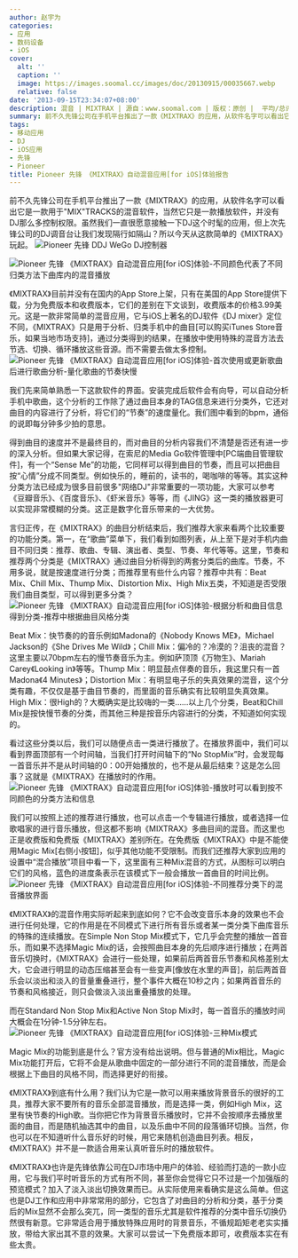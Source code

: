 ```yaml
---
author: 赵宇为
categories:
- 应用
- 数码设备
- iOS
cover:
  alt: ''
  caption: ''
  image: https://images.soomal.cc/images/doc/20130915/00035667.webp
  relative: false
date: '2013-09-15T23:34:07+08:00'
description: 混音 | MIXTRAX | 源自：www.soomal.com | 版权：原创 |  平均/总评分：10.00/20
summary: 前不久先锋公司在手机平台推出了一款《MIXTRAX》的应用，从软件名字可以看出它是一款用于"MIX"TRACKS的混音软件，当然它只是一款播放软件，并没有DJ那么多控制权限。虽然我们一直很愿意接触一下DJ这个时髦的应用，但上次先锋公司的DJ调音台让我们发现隔行如隔山？所以今天从这款简单的《MIXTRAX》玩起。
tags:
- 移动应用
- DJ
- iOS应用
- 先锋
- Pioneer
title: Pioneer 先锋 《MIXTRAX》自动混音应用[for iOS]体验报告
---
```


前不久先锋公司在手机平台推出了一款《MIXTRAX》的应用，从软件名字可以看出它是一款用于"MIX"TRACKS的混音软件，当然它只是一款播放软件，并没有DJ那么多控制权限。虽然我们一直很愿意接触一下DJ这个时髦的应用，但上次先锋公司的DJ调音台让我们发现隔行如隔山？所以今天从这款简单的《MIXTRAX》玩起。
 ![Pioneer 先锋 DDJ WeGo DJ控制器](https://images.soomal.cc/images/doc/20121107/00024335.webp)




![Pioneer 先锋 《MIXTRAX》自动混音应用[for iOS]体验-不同颜色代表了不同归类方法下曲库内的混音播放](https://images.soomal.cc/images/doc/20130915/00035676.webp)




《MIXTRAX》目前并没有在国内的App Store上架，只有在美国的App Store提供下载，分为免费版本和收费版本，它们的差别在下文谈到，收费版本的价格3.99美元。这是一款非常简单的混音应用，它与iOS上著名的DJ软件《DJ mixer》定位不同，《MIXTRAX》只是用于分析、归类手机中的曲目[可以购买iTunes Store音乐，如果当地市场支持]，通过分类得到的结果，在播放中使用特殊的混音方法去节选、切换、循环播放这些音源。而不需要去做太多控制。
![Pioneer 先锋 《MIXTRAX》自动混音应用[for iOS]体验-首次使用或更新歌曲后进行歌曲分析-量化歌曲的节奏快慢](https://images.soomal.cc/images/doc/20130915/00035669.webp)




我们先来简单熟悉一下这款软件的界面。安装完成后软件会有向导，可以自动分析手机中歌曲，这个分析的工作除了通过曲目本身的TAG信息来进行分类外，它还对曲目的内容进行了分析，将它们的“节奏”的速度量化。我们图中看到的bpm，通俗的说即每分钟多少拍的意思。

得到曲目的速度并不是最终目的，而对曲目的分析内容我们不清楚是否还有进一步的深入分析。但如果大家记得，在索尼的Media Go软件管理中[PC端曲目管理软件]，有一个“Sense Me”的功能，它同样可以得到曲目的节奏，而且可以把曲目按“心情”分成不同类型。例如快乐的，睡前的，读书的，喝咖啡的等等。其实这种分类方法已经成为很多目前很多"网络DJ"非常重要的一项功能，大家可以参考《豆瓣音乐》、《百度音乐》、《虾米音乐》等等，而《JING》这一类的播放器更可以实现非常模糊的分类。这正是数字化音乐带来的一大优势。

言归正传，在《MIXTRAX》的曲目分析结束后，我们推荐大家来看两个比较重要的功能分类。第一，在“歌曲”菜单下，我们看到如图列表，从上至下是对手机内曲目不同归类：推荐、歌曲、专辑、演出者、类型、节奏、年代等等。这里，节奏和推荐两个分类是《MIXTRAX》通过曲目分析得到的两套分类后的曲库。节奏，不用多说，就是按速度进行分类；而推荐里有些什么内容？推荐中共有：Beat Mix、Chill Mix、Thump Mix、Distortion Mix、High Mix五类，不知道是否受限我们曲目类型，可以得到更多分类？
![Pioneer 先锋 《MIXTRAX》自动混音应用[for iOS]体验-根据分析和曲目信息得到分类-推荐中根据曲目风格分类](https://images.soomal.cc/images/doc/20130915/00035670.webp)




Beat Mix：快节奏的的音乐例如Madona的《Nobody Knows ME》，Michael Jackson的《She Drives Me Wild》；Chill Mix：偏冷的？冷漠的？沮丧的混音？这里主要以70bpm左右的慢节奏音乐为主。例如萨顶顶《万物生》、Mariah Carey《Looking in》等等。Thump Mix：明显鼓点伴奏的音乐，我这里只有一首Madona《4 Minutes》；Distortion Mix：有明显电子乐的失真效果的混音，这个分类有趣，不仅仅是基于曲目节奏的，而里面的音乐确实有比较明显失真效果。High Mix：很High的？大概确实是比较嗨的一类……以上几个分类，Beat和Chill Mix是按快慢节奏的分类，而其他三种是按音乐内容进行的分类，不知道如何实现的。

看过这些分类以后，我们可以随便点击一类进行播放了。在播放界面中，我们可以看到界面顶部有一个时间轴，当我们打开时间轴下的“No StopMix”时，会发现每一首音乐并不是从时间轴的0：00开始播放的，也不是从最后结束？这是怎么回事？这就是《MIXTRAX》在播放时的作用。
![Pioneer 先锋 《MIXTRAX》自动混音应用[for iOS]体验-播放时可以看到按不同颜色的分类方法和信息](https://images.soomal.cc/images/doc/20130915/00035674.webp)




我们可以按照上述的推荐进行播放，也可以点击一个专辑进行播放，或者选择一位歌唱家的进行音乐播放，但这都不影响《MIXTRAX》多曲目间的混音。而这里也正是收费版和免费版《MIXTRAX》差别所在。在免费版《MIXTRAX》中是不能使用Magic Mix[右侧小按钮]，似乎其他功能不受限制。而我们还推荐大家到应用的设置中“混合播放”项目中看一下，这里面有三种Mix混音的方式，从图标可以明白它们的风格，蓝色的进度条表示在该模式下一般会播放一首曲目的时间比例。
![Pioneer 先锋 《MIXTRAX》自动混音应用[for iOS]体验-不同推荐分类下的混音播放界面](https://images.soomal.cc/images/doc/20130915/00035672.webp)




《MIXTRAX》的混音作用实际听起来到底如何？它不会改变音乐本身的效果也不会进行任何处理，它的作用是在不同模式下进行所有音乐或者某一类分类下曲库音乐的特殊的连续播放。在Simple Non Stop Mix模式下，它几乎会完整的播放一首音乐，而如果不选择Magic Mix的话，会按照曲目本身的先后顺序进行播放；在两首音乐切换时，《MIXTRAX》会进行一些处理，如果前后两首音乐节奏和风格差别太大，它会进行明显的动态压缩甚至会有一些变声[像放在水里的声音]，前后两首音乐会以淡出和淡入的音量重叠进行，整个事件大概在10秒之内；如果两首音乐的节奏和风格接近，则只会做淡入淡出重叠播放的处理。

而在Standard Non Stop Mix和Active Non Stop Mix时，每一首音乐的播放时间大概会在1分钟-1.5分钟左右。
![Pioneer 先锋 《MIXTRAX》自动混音应用[for iOS]体验-三种Mix模式](https://images.soomal.cc/images/doc/20130915/00035677.webp)




Magic Mix的功能到底是什么？官方没有给出说明。但与普通的Mix相比，Magic Mix功能打开后，它将不会是从歌曲中固定的一部分进行不同的混音播放，而是会根据上下曲目的风格不同，而选择更好的衔接。

《MIXTRAX》到底有什么用？我们认为它是一款可以用来播放背景音乐的很好的工具，推荐大家不要所有的音乐全部混音播放，而是选择一类，例如High Mix，这里有快节奏的High歌。当你把它作为背景音乐播放时，它并不会按顺序去播放里面的曲目，而是随机抽选其中的曲目，以及乐曲中不同的段落循环切换。当然，你也可以在不知道听什么音乐好的时候，用它来随机创造曲目列表。相反，《MIXTRAX》并不是一款适合用来认真听音乐时的播放软件。

《MIXTRAX》也许是先锋依靠公司在DJ市场中用户的体验、经验而打造的一款小应用，它与我们平时听音乐的方式有所不同，甚至你会觉得它只不过是一个加强版的预览模式？加入了淡入淡出切换效果而已。从实际使用来看确实是这么简单。但这也是DJ工作和应用中非常常用的部分，它包含了对曲目的分析和分类，基于分类后的Mix显然不会那么突兀，同一类型的音乐尤其是软件推荐的分类中音乐切换仍然很有新意。它非常适合用于播放特殊应用时的背景音乐，不循规蹈矩老老实实播放，带给大家出其不意的效果。大家可以尝试一下免费版本即可，收费版本实在有些太贵。